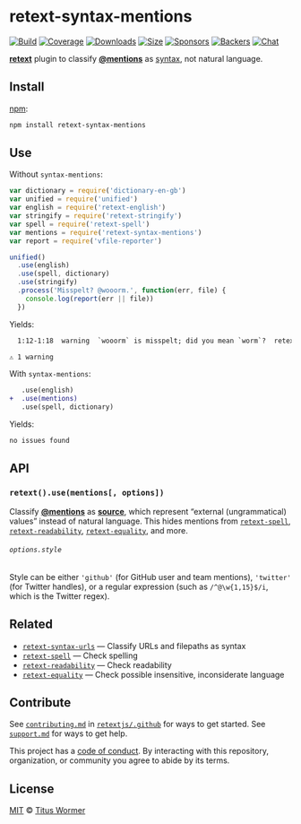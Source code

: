 # retext-syntax-mentions

[![Build][build-badge]][build]
[![Coverage][coverage-badge]][coverage]
[![Downloads][downloads-badge]][downloads]
[![Size][size-badge]][size]
[![Sponsors][sponsors-badge]][collective]
[![Backers][backers-badge]][collective]
[![Chat][chat-badge]][chat]

[**retext**][retext] plugin to classify
[**@mentions**](https://github.com/blog/821) as [syntax][source], not natural
language.

## Install

[npm][]:

```sh
npm install retext-syntax-mentions
```

## Use

Without `syntax-mentions`:

```js
var dictionary = require('dictionary-en-gb')
var unified = require('unified')
var english = require('retext-english')
var stringify = require('retext-stringify')
var spell = require('retext-spell')
var mentions = require('retext-syntax-mentions')
var report = require('vfile-reporter')

unified()
  .use(english)
  .use(spell, dictionary)
  .use(stringify)
  .process('Misspelt? @wooorm.', function(err, file) {
    console.log(report(err || file))
  })
```

Yields:

```txt
  1:12-1:18  warning  `wooorm` is misspelt; did you mean `worm`?  retext-spell  retext-spell

⚠ 1 warning
```

With `syntax-mentions`:

```diff
   .use(english)
+  .use(mentions)
   .use(spell, dictionary)
```

Yields:

```txt
no issues found
```

## API

### `retext().use(mentions[, options])`

Classify [**@mentions**](https://github.com/blog/821) as [**source**][source],
which represent “external (ungrammatical) values” instead of natural language.
This hides mentions from [`retext-spell`][spell],
[`retext-readability`][readability], [`retext-equality`][equality], and more.

###### `options.style`

Style can be either `'github'` (for GitHub user and team mentions), `'twitter'`
(for Twitter handles), or a regular expression (such as `/^@\w{1,15}$/i`, which
is the Twitter regex).

## Related

*   [`retext-syntax-urls`][syntax-urls]
    — Classify URLs and filepaths as syntax
*   [`retext-spell`][spell]
    — Check spelling
*   [`retext-readability`][readability]
    — Check readability
*   [`retext-equality`][equality]
    — Check possible insensitive, inconsiderate language

## Contribute

See [`contributing.md`][contributing] in [`retextjs/.github`][health] for ways
to get started.
See [`support.md`][support] for ways to get help.

This project has a [code of conduct][coc].
By interacting with this repository, organization, or community you agree to
abide by its terms.

## License

[MIT][license] © [Titus Wormer][author]

<!-- Definitions -->

[build-badge]: https://img.shields.io/travis/retextjs/retext-syntax-mentions.svg

[build]: https://travis-ci.org/retextjs/retext-syntax-mentions

[coverage-badge]: https://img.shields.io/codecov/c/github/retextjs/retext-syntax-mentions.svg

[coverage]: https://codecov.io/github/retextjs/retext-syntax-mentions

[downloads-badge]: https://img.shields.io/npm/dm/retext-syntax-mentions.svg

[downloads]: https://www.npmjs.com/package/retext-syntax-mentions

[size-badge]: https://img.shields.io/bundlephobia/minzip/retext-syntax-mentions.svg

[size]: https://bundlephobia.com/result?p=retext-syntax-mentions

[sponsors-badge]: https://opencollective.com/unified/sponsors/badge.svg

[backers-badge]: https://opencollective.com/unified/backers/badge.svg

[collective]: https://opencollective.com/unified

[chat-badge]: https://img.shields.io/badge/chat-discussions-success.svg

[chat]: https://github.com/retextjs/retext/discussions

[npm]: https://docs.npmjs.com/cli/install

[health]: https://github.com/retextjs/.github

[contributing]: https://github.com/retextjs/.github/blob/HEAD/contributing.md

[support]: https://github.com/retextjs/.github/blob/HEAD/support.md

[coc]: https://github.com/retextjs/.github/blob/HEAD/code-of-conduct.md

[license]: license

[author]: https://wooorm.com

[retext]: https://github.com/retextjs/retext

[source]: https://github.com/syntax-tree/nlcst#source

[spell]: https://github.com/retextjs/retext-spell

[readability]: https://github.com/retextjs/retext-readability

[equality]: https://github.com/retextjs/retext-equality

[syntax-urls]: https://github.com/retextjs/retext-syntax-urls
